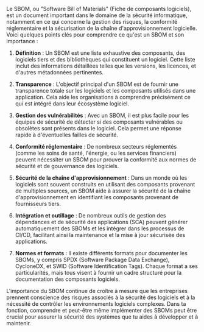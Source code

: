 Le SBOM, ou "Software Bill of Materials" (Fiche de composants logiciels), est un document important dans le domaine de la sécurité informatique, notamment en ce qui concerne la gestion des risques, la conformité réglementaire et la sécurisation de la chaîne d'approvisionnement logicielle. Voici quelques points clés pour comprendre ce qu'est un SBOM et son importance :

1. **Définition** : Un SBOM est une liste exhaustive des composants, des logiciels tiers et des bibliothèques qui constituent un logiciel. Cette liste inclut des informations détaillées telles que les versions, les licences, et d'autres métadonnées pertinentes.

2. **Transparence** : L'objectif principal d'un SBOM est de fournir une transparence totale sur les logiciels et les composants utilisés dans une application. Cela aide les organisations à comprendre précisément ce qui est intégré dans leur écosystème logiciel.

3. **Gestion des vulnérabilités** : Avec un SBOM, il est plus facile pour les équipes de sécurité de détecter si des composants vulnérables ou obsolètes sont présents dans le logiciel. Cela permet une réponse rapide à d'éventuelles failles de sécurité.

4. **Conformité réglementaire** : De nombreux secteurs réglementés (comme les soins de santé, l'énergie, ou les services financiers) peuvent nécessiter un SBOM pour prouver la conformité aux normes de sécurité et de gouvernance des logiciels.

5. **Sécurité de la chaîne d'approvisionnement** : Dans un monde où les logiciels sont souvent construits en utilisant des composants provenant de multiples sources, un SBOM aide à assurer la sécurité de la chaîne d'approvisionnement en identifiant les composants provenant de fournisseurs tiers.

6. **Intégration et outillage** : De nombreux outils de gestion des dépendances et de sécurité des applications (SCA) peuvent générer automatiquement des SBOMs et les intégrer dans les processus de CI/CD, facilitant ainsi la maintenance et la mise à jour sécurisée des applications.

7. **Normes et formats** : Il existe différents formats pour documenter les SBOMs, y compris SPDX (Software Package Data Exchange), CycloneDX, et SWID (Software Identification Tags). Chaque format a ses particularités, mais tous visent à fournir un cadre structuré pour la documentation des composants logiciels.

L'importance du SBOM continue de croître à mesure que les entreprises prennent conscience des risques associés à la sécurité des logiciels et à la nécessité de contrôler les environnements logiciels complexes. Dans ta fonction, comprendre et peut-être même implémenter des SBOMs peut être crucial pour assurer la sécurité des systèmes que tu aides à développer et à maintenir.
